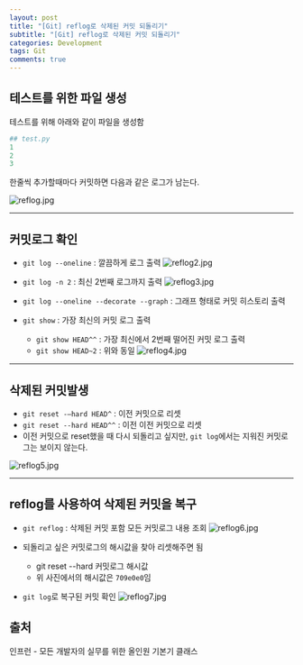 ```yaml
---  
layout: post
title: "[Git] reflog로 삭제된 커밋 되돌리기"
subtitle: "[Git] reflog로 삭제된 커밋 되돌리기"  
categories: Development
tags: Git
comments: true  
---  
```

## 테스트를 위한 파일 생성
테스트를 위해 아래와 같이 파일을 생성함

```python
## test.py
1
2
3
```

한줄씩 추가할때마다 커밋하면 다음과 같은 로그가 남는다. 

![reflog.jpg](https://yunsikus.github.io/assets/img/post_img/reflog1.jpg)

---

## 커밋로그 확인

- `git log --oneline` : 깔끔하게 로그 출력
![reflog2.jpg](https://yunsikus.github.io/assets/img/post_img/reflog2.jpg)

- `git log -n 2` : 최신 2번째 로그까지 출력
![reflog3.jpg](https://yunsikus.github.io/assets/img/post_img/reflog3.jpg)

- `git log --oneline --decorate --graph` : 그래프 형태로 커밋 히스토리 출력

- `git show` : 가장 최신의 커밋 로그 출력
  - `git show HEAD^^` : 가장 최신에서 2번째 떨어진 커밋 로그 출력
  - `git show HEAD~2` : 위와 동일
![reflog4.jpg](https://yunsikus.github.io/assets/img/post_img/reflog4.jpg)

---

## 삭제된 커밋발생

- `git reset -—hard HEAD^` : 이전 커밋으로 리셋
- `git reset --hard HEAD^^` : 이전 이전 커밋으로 리셋
- 이전 커밋으로 reset했을 때 다시 되돌리고 싶지만, `git log`에서는 지워진 커밋로그는 보이지 않는다. 

![reflog5.jpg](https://yunsikus.github.io/assets/img/post_img/reflog5.jpg)

---
  
## reflog를 사용하여 삭제된 커밋을 복구

- `git reflog` : 삭제된 커밋 포함 모든 커밋로그 내용 조회
![reflog6.jpg](https://yunsikus.github.io/assets/img/post_img/reflog6.jpg)

- 되돌리고 싶은 커밋로그의 해시값을 찾아 리셋해주면 됨
  - git reset --hard 커밋로그 해시값
  - 위 사진에서의 해시값은 `709e0e0`임

- `git log`로 복구된 커밋 확인
![reflog7.jpg](https://yunsikus.github.io/assets/img/post_img/reflog7.jpg)

## 출처

인프런 - 모든 개발자의 실무를 위한 올인원 기본기 클래스